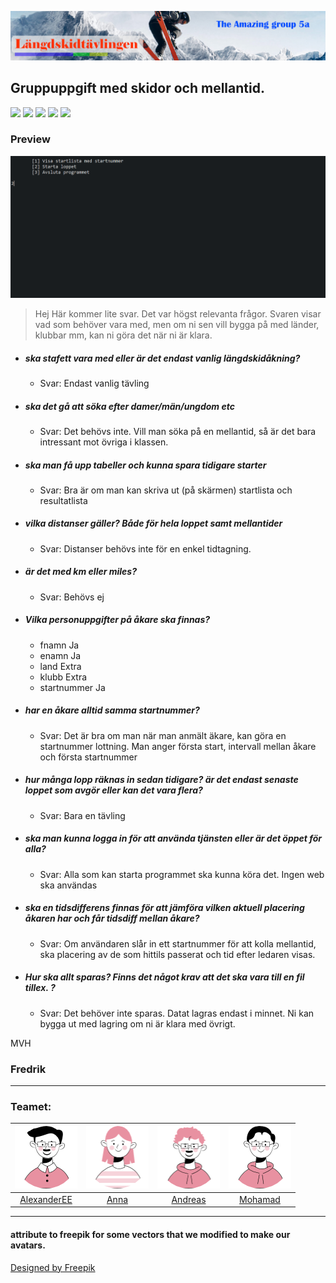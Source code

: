 ![](https://github.com/Rassey/Skidor/blob/7eef6c3675695594ddb55d1b6266d23e079b8a6a/img/banner.jpg)

## Gruppuppgift med skidor och mellantid.
![](https://img.shields.io/badge/Teamwork_level-Perfection-red?logo=TeamSpeak) ![](https://img.shields.io/badge/Language-Java-blue?logo=Java) ![](https://img.shields.io/badge/Amount_of_Fun-★★★★★-green?logo=Untappd) ![](https://img.shields.io/github/commit-activity/m/rassey/skidor?logo=github)
![](https://img.shields.io/github/last-commit/rassey/skidor?logo=github)

### Preview
![](https://github.com/Rassey/Skidor/blob/readmefix_alex/img/preview.gif)

> Hej 
Här kommer lite svar. Det var högst relevanta frågor. Svaren visar vad som behöver vara med, men om ni sen vill bygga på med länder, klubbar mm, kan ni göra det när ni är klara.

- ##### ska stafett vara med eller är det endast vanlig längdskidåkning?

   - Svar: Endast vanlig tävling

- ##### ska det gå att söka efter damer/män/ungdom etc
   - Svar: Det behövs inte. Vill man söka på en mellantid, så är det bara intressant mot övriga i klassen.

- ##### ska man få upp tabeller och kunna spara tidigare starter
   - Svar: Bra är om man kan skriva ut (på skärmen) startlista och resultatlista

- ##### vilka distanser gäller? Både för hela loppet samt mellantider
   - Svar: Distanser behövs inte för en enkel tidtagning.

- ##### är det med km eller miles? 
   - Svar: Behövs ej

- ##### Vilka personuppgifter på åkare ska finnas?
   - fnamn Ja
   - enamn Ja
   - land    Extra
   - klubb    Extra
   - startnummer Ja

- ##### har en åkare alltid samma startnummer? 
   - Svar: Det är bra om man när man anmält äkare, kan göra en startnummer lottning. Man anger första start, intervall mellan åkare och första startnummer

- ##### hur många lopp räknas in sedan tidigare? är det endast senaste loppet som avgör eller kan det vara flera?
   - Svar: Bara en tävling

- ##### ska man kunna logga in för att använda tjänsten eller är det öppet för alla?
   - Svar: Alla som kan starta programmet ska kunna köra det. Ingen web ska användas

- ##### ska en tidsdifferens finnas för att jämföra vilken aktuell placering åkaren har och får tidsdiff mellan åkare?
   - Svar: Om användaren slår in ett startnummer för att kolla mellantid, ska placering av de som hittils passerat och tid efter ledaren visas.


- ##### Hur ska allt sparas? Finns det något krav att det ska vara till en fil tillex. ?
   - Svar: Det behöver inte sparas. Datat lagras endast i minnet. Ni kan bygga ut med lagring om ni är klara med övrigt.


MVH
### Fredrik
------------
### Teamet:

| ![](https://github.com/Rassey/Skidor/blob/readmefix_alex/img/Alex.png)  | ![](https://github.com/Rassey/Skidor/blob/readmefix_alex/img/Anna.png)  | ![](https://github.com/Rassey/Skidor/blob/readmefix_alex/img/Andreas.png)  | ![](https://github.com/Rassey/Skidor/blob/readmefix_alex/img/Mohamad.png)  |
| :------------: | :------------: | :------------: | :------------: |
| [AlexanderEE](https://github.com/AlexanderEE95 "Alexander")  | [Anna](https://github.com/Falafeln "Anna")  | [Andreas](https://github.com/Rassey "Andreas")  | [Mohamad](https://github.com/MohamadOjail "Mohamad")  |



-----------



#### attribute to freepik for some vectors that we modified to make our avatars.
<a href="http://www.freepik.com">Designed by Freepik</a>
